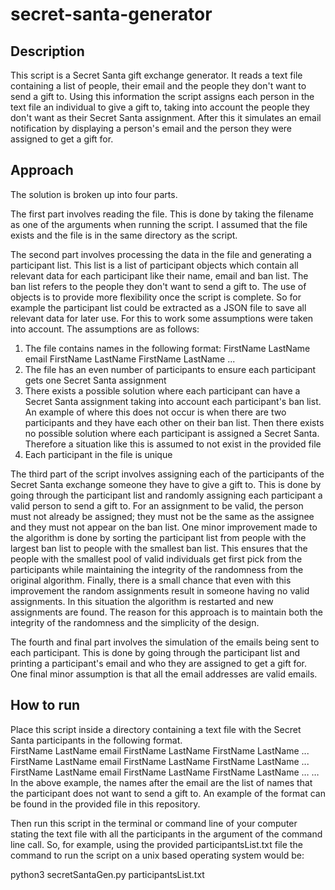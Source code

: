 # secret-santa-generator #

## Description ## 
This script is a Secret Santa gift exchange generator. It reads a text file containing a list of people, their email and the people they don't want to send a gift to. Using this information the script assigns each person in the text file an individual to give a gift to, taking into account the people they don't want as their Secret Santa assignment. After this it simulates an email notification by displaying a person's email and the person they were assigned to get a gift for.

## Approach ##
The solution is broken up into four parts. 

The first part involves reading the file. This is done by taking the filename as one of the arguments when running the script. I assumed that the file exists and the file is in the same directory as the script.

The second part involves processing the data in the file and generating a participant list. This list is a list of participant objects which contain all relevant data for each participant like their name, email and ban list. The ban list refers to the people they don't want to send a gift to. The use of objects is to provide more flexibility once the script is complete. So for example the participant list could be extracted as a JSON file to save all relevant data for later use. For this to work some assumptions were taken into account. The assumptions are as follows: 

1. The file contains names in the following format: FirstName LastName email FirstName LastName      FirstName LastName ...
2. The file has an even number of participants to ensure each participant gets one Secret Santa assignment 
3. There exists a possible solution where each participant can have a Secret Santa assignment taking into account each participant's ban list. An example of where this does not occur is when there are two participants and they have each other on their ban list. Then there exists no possible solution where each participant is assigned a Secret Santa. Therefore a situation like this is assumed to not exist in the provided file
4. Each participant in the file is unique

The third part of the script involves assigning each of the participants of the Secret Santa exchange someone they have to give a gift to. This is done by going through the participant list and randomly assigning each participant a valid person to send a gift to. For an assignment to be valid, the person must not already be assigned; they must not be the same as the assignee and they must not appear on the ban list. One minor improvement made to the algorithm is done by sorting the participant list from people with the largest ban list to people with the smallest ban list. This ensures that the people with the smallest pool of valid individuals get first pick from the participants while maintaining the integrity of the randomness from the original algorithm. Finally, there is a small chance that even with this improvement the random assignments result in someone having no valid assignments. In this situation the algorithm is restarted and new assignments are found. The reason for this approach is to maintain both the integrity of the randomness and the simplicity of the design. 

The fourth and final part involves the simulation of the emails being sent to each participant. This is done by going through the participant list and printing a participant's email and who they are assigned to get a gift for. One final minor assumption is that all the email addresses are valid emails.

## How to run ##
Place this script inside a directory containing a text file with the Secret Santa participants in the following format.  
FirstName LastName email FirstName LastName FirstName LastName ...
FirstName LastName email FirstName LastName FirstName LastName ...
FirstName LastName email FirstName LastName FirstName LastName …
…
In the above example, the names after the email are the list of names that the participant does not want to send a gift to. An example of the format can be found in the provided file in this repository. 

Then run this script in the terminal or command line of your computer stating the text file with all the participants in the argument of the command line call. So, for example, using the provided participantsList.txt file the command to run the script on a unix based operating system would be: 

python3 secretSantaGen.py participantsList.txt 
